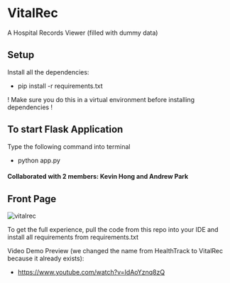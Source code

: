 # VitalRec
A Hospital Records Viewer (filled with dummy data)

## Setup
Install all the dependencies:
- pip install -r requirements.txt

! Make sure you do this in a virtual environment before installing dependencies !

## To start Flask Application

Type the following command into terminal 

- python app.py

#### Collaborated with 2 members: Kevin Hong and Andrew Park

## Front Page
![vitalrec](https://github.com/user-attachments/assets/e830af34-91f1-4c1b-aa95-d79cb3a29f70)

To get the full experience, pull the code from this repo into your IDE and install all requirements from requirements.txt

Video Demo Preview (we changed the name from HealthTrack to VitalRec because it already exists):
- https://www.youtube.com/watch?v=IdAoYznq8zQ

